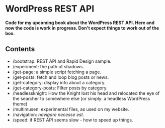# WordPress REST API

**Code for my upcoming book about the WordPress REST API. Here and now the code is work in progress. Don't expect things to work out of the box.**

## Contents

* /bootstrap: REST API and Rapid Design sample.
* /experiment: the path of shadows.
* /get-page: a simple script fetching a page.
* /get-posts: fetch and loop blog posts or news.
* /get-category: display info about a category.
* /get-category-posts: Filter posts by category.
* /headlessknight: How the Knight lost his head and relocated the eye of the searcher to somewhere else (or simply: a headless WordPress theme)
* /multimusen: experimental files, as used on my website.
* /navigation: *navigare necesse est.*
* /speed: if REST API seems slow - how to speed up things.
